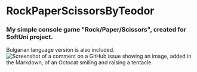 # RockPaperScissorsByTeodor
### My simple console game "Rock/Paper/Scissors", created for SoftUni project.
Bulgarian language version is also included.
![Screenshot of a comment on a GitHub issue showing an image, added in the Markdown, of an Octocat smiling and raising a tentacle.](https://prikachi.net/image/6BMkk)
